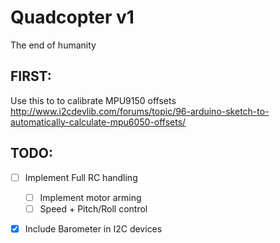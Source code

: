 # Quadcopter v1
The end of humanity

## FIRST:
Use this to to calibrate MPU9150 offsets
http://www.i2cdevlib.com/forums/topic/96-arduino-sketch-to-automatically-calculate-mpu6050-offsets/

## TODO:
- [ ] Implement Full RC handling
  - [ ] Implement motor arming
  - [ ] Speed + Pitch/Roll control
- [x] Include Barometer in I2C devices


